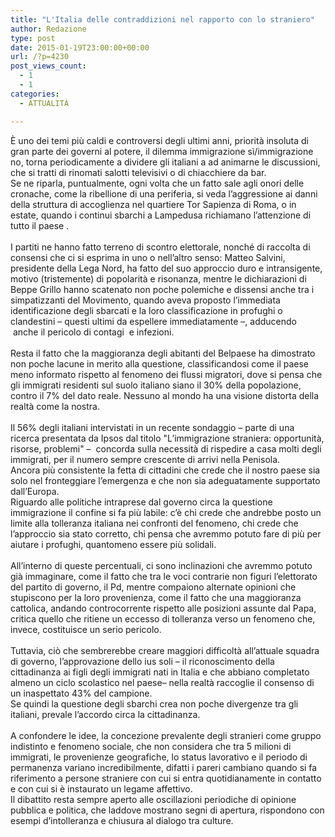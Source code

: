 ```yaml
---
title: "L'Italia delle contraddizioni nel rapporto con lo straniero"
author: Redazione
type: post
date: 2015-01-19T23:00:00+00:00
url: /?p=4230
post_views_count:
  - 1
  - 1
categories:
  - ATTUALITÀ

---
```

<div>
  &Egrave; uno dei temi pi&ugrave; caldi e controversi degli ultimi anni, priorit&agrave; insoluta di gran parte dei governi al potere, il dilemma immigrazione s&igrave;/immigrazione no, torna periodicamente a dividere gli italiani a ad animarne le discussioni, che si tratti di rinomati salotti televisivi o di chiacchiere da bar.
</div>

<div>
  Se ne riparla, puntualmente, ogni volta che un fatto sale agli onori delle cronache, come la ribellione di una periferia, si veda l&#8217;aggressione ai danni della struttura di accoglienza nel quartiere Tor Sapienza di Roma, o in estate, quando i continui sbarchi a Lampedusa richiamano l&#8217;attenzione di tutto il paese .
</div>

<div>
  &nbsp;
</div>

<div>
  I partiti ne hanno fatto terreno di scontro elettorale, nonch&eacute; di raccolta di consensi che ci si esprima in uno o nell&#8217;altro senso: Matteo Salvini, presidente della Lega Nord, ha fatto del suo approccio duro e intransigente, motivo (tristemente) di popolarit&agrave; e risonanza, mentre le dichiarazioni di Beppe Grillo hanno scatenato non poche polemiche e dissensi anche tra i simpatizzanti del Movimento, quando aveva proposto l&#8217;immediata identificazione degli sbarcati e la loro classificazione in profughi o clandestini &ndash; questi ultimi da espellere immediatamente &ndash;, adducendo &nbsp;anche il pericolo di contagi &nbsp;e infezioni.
</div>

<div>
  &nbsp;
</div>

<div>
  Resta il fatto che la maggioranza degli abitanti del Belpaese ha dimostrato non poche lacune in merito alla questione, classificandosi come il paese meno informato rispetto al fenomeno dei flussi migratori, dove si pensa che gli immigrati residenti sul suolo italiano siano il 30% della popolazione, contro il 7% del dato reale. Nessuno al mondo ha una visione distorta della realt&agrave; come la nostra.&nbsp;
</div>

<div>
  &nbsp;
</div>

<div>
  Il 56% degli italiani intervistati in un recente sondaggio &#8211; parte di una ricerca presentata da Ipsos dal titolo "L&rsquo;immigrazione straniera: opportunit&agrave;, risorse, problemi" &#8211; &nbsp;concorda sulla necessit&agrave; di rispedire a casa molti degli immigrati, per il numero sempre crescente di arrivi nella Penisola.
</div>

<div>
  Ancora pi&ugrave; consistente la fetta di cittadini che crede che il nostro paese sia solo nel fronteggiare l&#8217;emergenza e che non sia adeguatamente supportato dall&#8217;Europa.
</div>

<div>
  Riguardo alle politiche intraprese dal governo circa la questione immigrazione il confine si fa pi&ugrave; labile: c&#8217;&egrave; chi crede che andrebbe posto un limite alla tolleranza italiana nei confronti del fenomeno, chi crede che l&#8217;approccio sia stato corretto, chi pensa che avremmo potuto fare di pi&ugrave; per aiutare i profughi, quantomeno essere pi&ugrave; solidali.
</div>

<div>
  &nbsp;
</div>

<div>
  All&#8217;interno di queste percentuali, ci sono inclinazioni che avremmo potuto gi&agrave; immaginare, come il fatto che tra le voci contrarie non figuri l&#8217;elettorato del partito di governo, il Pd, mentre compaiono alternate opinioni che stupiscono per la loro provenienza, come il fatto che una maggioranza cattolica, andando controcorrente rispetto alle posizioni assunte dal Papa, critica quello che ritiene un eccesso di tolleranza verso un fenomeno che, invece, costituisce un serio pericolo.
</div>

<div>
  &nbsp;
</div>

<div>
  Tuttavia, ci&ograve; che sembrerebbe creare maggiori difficolt&agrave; all&#8217;attuale squadra di governo, l&#8217;approvazione dello ius soli &ndash; il riconoscimento della cittadinanza ai figli degli immigrati nati in Italia e che abbiano completato almeno un ciclo scolastico nel paese&ndash; nella realt&agrave; raccoglie il consenso di un inaspettato 43% del campione.&nbsp;
</div>

<div>
  Se quindi la questione degli sbarchi crea non poche divergenze tra gli italiani, prevale l&#8217;accordo circa la cittadinanza.
</div>

<div>
  &nbsp;
</div>

<div>
  A confondere le idee, la concezione prevalente degli stranieri come gruppo indistinto e fenomeno sociale, che non considera che tra 5 milioni di immigrati, le provenienze geografiche, lo status lavorativo e il periodo di permanenza variano incredibilmente, difatti i pareri cambiano quando si fa riferimento a persone straniere con cui si entra quotidianamente in contatto e con cui si &egrave; instaurato un legame affettivo.
</div>

<div>
  Il dibattito resta sempre aperto alle oscillazioni periodiche di opinione pubblica e politica, che laddove mostrano segni di apertura, rispondono con esempi d&#8217;intolleranza e chiusura al dialogo tra culture.
</div>

<div>
  &nbsp;
</div>